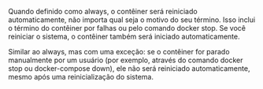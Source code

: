 Quando definido como always, o contêiner será reiniciado automaticamente, não importa qual seja o motivo do seu término. Isso inclui o término do contêiner por falhas ou pelo comando docker stop.
Se você reiniciar o sistema, o contêiner também será iniciado automaticamente.


Similar ao always, mas com uma exceção: se o contêiner for parado manualmente por um usuário (por exemplo, através do comando docker stop ou docker-compose down), ele não será reiniciado automaticamente, mesmo após uma reinicialização do sistema.